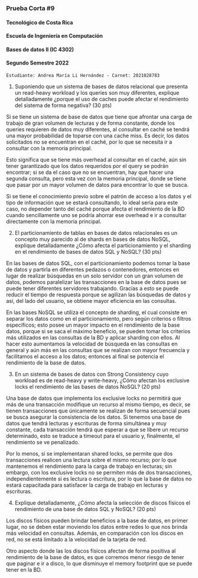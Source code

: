 ### Prueba Corta #9
#### Tecnológico de Costa Rica
#### Escuela de Ingeniería en Computación
#### Bases de datos II (IC 4302)
#### Segundo Semestre 2022

```
Estudiante: Andrea María Li Hernández - Carnet: 2021028783
```

1. Suponiendo que un sistema de bases de datos relacional que presenta un read-heavy
workload y los queries son muy diferentes, explique detalladamente ¿porque el uso
de caches puede afectar el rendimiento del sistema de forma negativa? (30 pts)

Si se tiene un sistema de base de datos que tiene que afrontar una carga de trabajo de gran volumen de lecturas y de forma constante, donde los queries requieren de datos muy diferentes, al consultar en caché se tendrá una mayor probabilidad de toparse con una cache miss. Es decir, los datos solicitados no se encuentran en el caché, por lo que se necesita ir a consultar con la memoria principal. 

Esto significa que se tiene más overhead al consultar en el caché, aún sin tener garantizado que los datos requeridos por el query se podrán encontrar; si se da el caso que no se encuentran, hay que hacer una segunda consulta, pero esta vez con la memoria principal, donde se tiene que pasar por un mayor volumen de datos para encontrar lo que se busca. 

Si se tiene el conocimiento previo sobre el patrón de acceso a los datos y el tipo de información que se estará consultando, lo ideal sería para este caso, no depender tanto del caché porque afecta el rendimiento de la BD cuando sencillamente uno se podría ahorrar ese overhead e ir a consultar directamente con la memoria principal.

2. El particionamiento de tablas en bases de datos relacionales es un concepto muy
parecido al de shards en bases de datos NoSQL, explique detalladamente ¿Cómo
afecta el particionamiento y el sharding en el rendimiento de bases de datos SQL y
NoSQL? (30 pts)

En las bases de datos SQL, con el particionamiento podemos tomar la base de datos y partirla en diferentes pedazos o contenedores, entonces en lugar de realizar búsquedas en un solo servidor con un gran volumen de datos, podemos paralelizar las transacciones en la base de datos pues se puede tener diferentes servidores trabajando. Gracias a esto se puede reducir el tiempo de respuesta porque se agilizan las búsquedas de datos y así, del lado del usuario, se obtiene mayor eficiencia en las consultas. 

En las bases NoSQL se utiliza el concepto de sharding, el cual consiste en separar los datos como en el particionamiento, pero según criterios o filtros específicos; esto posee un mayor impacto en el rendimiento de la base datos, porque si se saca el máximo beneficio, se pueden tomar los criterios más utilizados en las consultas de la BD y aplicar sharding con ellos. Al hacer esto aumentamos la velocidad de búsqueda en las consultas en general y aún más en las consultas que se realizan con mayor frecuencia y facilitamos el acceso a los datos; entonces al final se potencia el rendimiento de la base de datos.


3. En un sistema de bases de datos con Strong Consistency cuyo workload es de
read-heavy y write-heavy, ¿Cómo afectan los exclusive locks el rendimiento de las
bases de datos NoSQL? (20 pts)

Una base de datos que implementa los exclusive locks no permitirá que más de una transacción modifique un recurso al mismo tiempo, es decir, se tienen transacciones que únicamente se realizan de forma secuencial pues se busca asegurar la consistencia de los datos. Si tenemos una base de datos que tendrá lecturas y escrituras de forma simultánea y muy constante, cada transacción tendrá que esperar a que se libere un recurso determinado, esto se traduce a timeout para el usuario y, finalmente, el rendimiento se ve penalizado. 

Por lo menos, si se implementaran shared locks, se permite que dos transacciones realicen una lectura sobre el mismo recurso; por lo que mantenemos el rendimiento para la carga de trabajo en lecturas; sin embargo, con los exclusive locks no se permiten más de dos transacciones, independientemente si es lectura o escritura, por lo que la base de datos no estará capacitada para satisfacer la carga de trabajo en lecturas y escrituras. 


4. Explique detalladamente, ¿Cómo afecta la selección de discos físicos el rendimiento
de una base de datos SQL y NoSQL? (20 pts)

Los discos físicos pueden brindar beneficios a la base de datos, en primer lugar, no se deben estar moviendo los datos entre redes lo que nos brinda más velocidad en consultas. Además, en comparación con los discos en red, no se está limitado a la velocidad de la tarjeta de red.

Otro aspecto donde las los discos físicos afectan de forma positiva al rendimiento de la base de datos, es que corremos menor riesgo de tener que paginar e ir a disco, lo que disminuye el memory footprint que se puede tener en la BD. 
